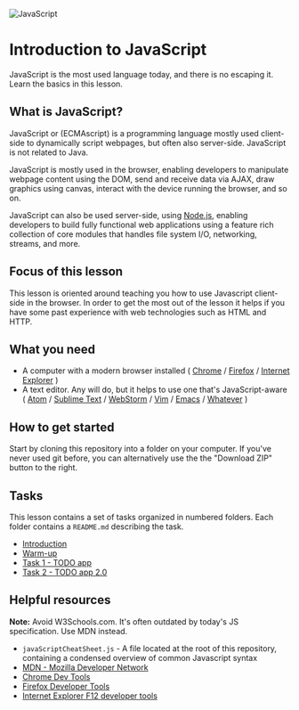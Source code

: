 ![JavaScript](https://www.unixstickers.com/image/cache/data/stickers/js/js.sh-180x180.png)

# Introduction to JavaScript
JavaScript is the most used language today, and there is no escaping it. Learn the basics in this lesson.

## What is JavaScript?
JavaScript or (ECMAscript) is a programming language mostly used client-side to dynamically script webpages, but often also server-side. JavaScript is not related to Java.

JavaScript is mostly used in the browser, enabling developers to manipulate webpage content using the DOM, send and receive data via AJAX, draw graphics using canvas, interact with the device running the browser, and so on.

JavaScript can also be used server-side, using [Node.js](https://nodejs.org/en/), enabling developers to build fully functional web applications using a feature rich collection of core modules that handles file system I/O, networking, streams, and more.

## Focus of this lesson
This lesson is oriented around teaching you how to use Javascript client-side in the browser. In order to get the most out of the lesson it helps if you have some past experience with web technologies such as HTML and HTTP.

## What you need
- A computer with a modern browser installed  ( [Chrome](https://www.google.com/chrome) / [Firefox](https://www.mozilla.org/en-US/firefox/new/#) / [Internet Explorer](https://dev.modern.ie/) )
- A text editor. Any will do, but it helps to use one that's JavaScript-aware ( [Atom](https://atom.io/) / [Sublime Text](http://www.sublimetext.com/) / [WebStorm](https://www.jetbrains.com/webstorm/) / [Vim](http://www.vim.org/) / [Emacs](https://www.gnu.org/software/emacs/) / [Whatever](https://xkcd.com/378/) )

## How to get started
Start by cloning this repository into a folder on your computer. If you've never used git before, you can alternatively use the the "Download ZIP" button to the right.

## Tasks
This lesson contains a set of tasks organized in numbered folders. Each folder contains a `README.md` describing the task.

- [Introduction](intro/)
- [Warm-up](warm-up/)
- [Task 1 - TODO app](task-2/)
- [Task 2 - TODO app 2.0](task-3/)

## Helpful resources
**Note:** Avoid W3Schools.com. It's often outdated by today's JS specification. Use MDN instead.

- `javaScriptCheatSheet.js` - A file located at the root of this repository, containing a condensed overview of common Javascript syntax
- [MDN - Mozilla Developer Network](https://developer.mozilla.org/en-US/)
- [Chrome Dev Tools](https://developers.google.com/web/tools/setup/workspace/setup-devtools?hl=en)
- [Firefox Developer Tools](https://developer.mozilla.org/en-US/docs/Tools)
- [Internet Explorer F12 developer tools](https://msdn.microsoft.com/library/bg182326)
